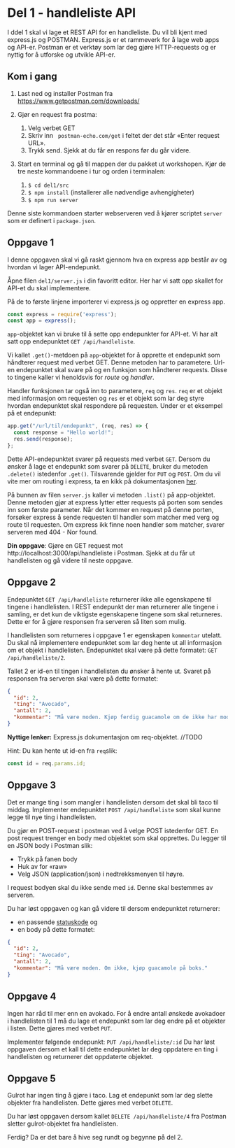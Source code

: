 # Del 1 - handleliste API
I ddel 1 skal vi lage et REST API for en handleliste. Du vil bli kjent med express.js og POSTMAN. Express.js er et rammeverk for å lage web apps og API-er. Postman er et verktøy som lar deg gjøre HTTP-requests og er nyttig for å utforske og utvikle API-er.

## Kom i gang
1.	Last ned og installer Postman fra https://www.getpostman.com/downloads/ 
2.	Gjør en request fra postma:
    1. Velg verbet GET
    2. Skriv inn ` postman-echo.com/get` i feltet der det står «Enter request URL».
    3. Trykk send. Sjekk at du får en respons før du går videre.
 
3.	Start en terminal og gå til mappen der du pakket ut workshopen. Kjør de tre neste kommandoene i tur og orden i terminalen:
    1.	`$ cd del1/src`
    2.	`$ npm install` (installerer alle nødvendige avhengigheter)
    3.	`$ npm run server` 

Denne siste kommandoen starter webserveren ved å kjører scriptet `server` som er definert i `package.json`.

## Oppgave 1
I denne oppgaven skal vi gå raskt gjennom hva en express app består av og hvordan vi lager API-endepunkt.

Åpne filen `del1/server.js` i din favoritt editor. Her har vi satt opp skallet for API-et du skal implementere.

På de to første linjene importerer vi express.js og oppretter en express app.
```js
const express = require('express');
const app = express();
```

`app`-objektet kan vi bruke til å sette opp endepunkter for API-et. Vi har alt satt opp endepunktet `GET /api/handleliste`.

Vi kallet `.get()`-metdoen på `app`-objektet for å opprette et endepunkt som håndterer request med verbet GET. Denne metoden har to parametere. Url-en endepunktet skal svare på og en funksjon som håndterer requests. Disse to tingene kaller vi henoldsvis for _route_ og _handler_. 

Handler funksjonen tar også inn to parametere, `req` og `res`. `req` er et objekt med informasjon om requesten og `res` er et objekt som lar deg styre hvordan endepunktet skal respondere på requesten. Under er et eksempel på et endepunkt:
```js
app.get("/url/til/endepunkt", (req, res) => {
  const response = "Hello world!";
  res.send(response);
};
```

Dette API-endepunktet svarer på requests med verbet `GET`. Dersom du ønsker å lage et endepunkt som svarer på `DELETE`, bruker du metoden `.delete()` istedenfor `.get()`. Tilsvarende gjelder for `PUT` og `POST`. Om du vil vite mer om routing i express, ta en kikk på dokumentasjonen [her](https://expressjs.com/en/starter/basic-routing.html).


På bunnen av filen `server.js` kaller vi metoden `.list()` på app-objektet. Denne metoden gjør at express lytter etter requests på porten som sendes inn som første parameter. Når det kommer en request på denne porten, forsøker express å sende requesten til handler som matcher med verg og route til requesten. Om express ikk finne noen handler som matcher, svarer serveren med 404 - Nor found.

**Din oppgave**: 
Gjøre en GET request mot http://localhost:3000/api/handleliste i Postman. Sjekk at du får ut handlelisten og gå videre til neste oppgave.

## Oppgave 2
Endepunktet `GET /api/handleliste` returnerer ikke alle egenskapene til tingene i handlelisten. I REST endepunkt der man returnerer alle tingene i samling, er det kun de viktigste egenskapene tingene som skal returneres. Dette er for å gjøre responsen fra serveren så liten som mulig. 

I handlelisten som returneres i oppgave 1 er egenskapen `kommentar` utelatt. Du skal nå implementere endepunktet som lar deg hente ut all informasjon om et objekt i handlelisten.
Endepunktet skal være på dette formatet: ```GET /api/handleliste/2```.

Tallet 2 er id-en til tingen i handlelisten du ønsker å hente ut. Svaret på responsen fra serveren skal være på dette formatet:
```json
{
  "id": 2,
  "ting": "Avocado",
  "antall": 2,
  "kommentar": "Må være moden. Kjøp ferdig guacamole om de ikke har modne avocadoer."
}
```

**Nyttige lenker:**
Express.js dokumentasjon om req-objektet. //TODO

Hint: Du kan hente ut id-en fra `req`slik:
```js
const id = req.params.id;
```

## Oppgave 3
Det er mange ting i som mangler i handlelisten dersom det skal bli taco til middag. Implementer endepunktet `POST /api/handleliste` som skal kunne legge til nye ting i handlelisten.

Du gjør en POST-request i postman ved å velge POST istedenfor GET. En post request trenger en body med objektet som skal opprettes. Du legger til en JSON body i Postman slik:
-	Trykk på fanen body
-	Huk av for «raw» 
-	Velg JSON (application/json) i nedtrekksmenyen til høyre. 

I request bodyen skal du ikke sende med `id`. Denne skal bestemmes av serveren. 

Du har løst oppgaven og kan gå videre til dersom endepunktet returnerer:
-	en passende [statuskode](https://restfulapi.net/http-status-codes/) og
-	en body på dette formatet:
```json
{
  "id": 2,
  "ting": "Avocado",
  "antall": 2,
  "kommentar": "Må være moden. Om ikke, kjøp guacamole på boks."
}
```

## Oppgave 4
Ingen har råd til mer enn en avokado. For å endre antall ønskede avokadoer i handlelisten til 1 må du lage et endepunkt som lar deg endre på et objekter i listen. Dette gjøres med verbet `PUT`.

Implementer følgende endepunkt:
```PUT /api/handleliste/:id```
Du har løst oppgaven dersom et kall til dette endepunktet lar deg oppdatere en ting i handlelisten og returnerer det oppdaterte objektet.

## Oppgave 5
Gulrot har ingen ting å gjøre i taco. Lag et endepunkt som lar deg slette objekter fra handlelisten. Dette gjøres med verbet `DELETE`. 

Du har løst oppgaven dersom kallet `DELETE /api/handleliste/4` fra Postman sletter gulrot-objektet fra handlelisten. 

Ferdig? Da er det bare å hive seg rundt og begynne på del 2.
